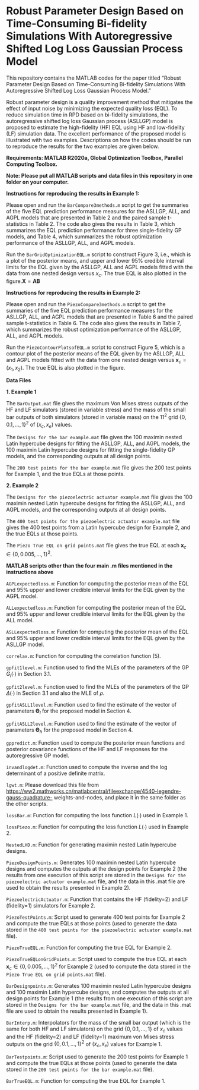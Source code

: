 # Robust Parameter Design Based on Time-Consuming Bi-fidelity Simulations With Autoregressive Shifted Log Loss Gaussian Process Model

This repository contains the MATLAB codes for the paper titled “Robust Parameter Design Based on Time-Consuming Bi-fidelity Simulations With Autoregressive Shifted Log Loss Gaussian Process Model.”

Robust parameter design is a quality improvement method that mitigates the effect of input noise by minimizing the expected quality loss (EQL). To reduce simulation time in RPD based on bi-fidelity simulations, the autoregressive shifted log loss Gaussian process (ASLLGP) model is proposed to estimate the high-fidelity (HF) EQL using HF and low-fidelity (LF) simulation data. The excellent performance of the proposed model is illustrated with two examples. Descriptions on how the codes should be run to reproduce the results for the two examples are given below. 

**Requirements: MATLAB R2020a, Global Optimization Toolbox, Parallel Computing Toolbox.**

**Note: Please put all MATLAB scripts and data files in this repository in one folder on your computer.**

**Instructions for reproducing the results in Example 1:**

Please open and run the `BarCompare3methods.m` script to get the summaries of the five EQL prediction performance measures for the ASLLGP, ALL, and AGPL models that are presented in Table 2 and the paired sample t-statistics in Table 2. The code also gives the results in Table 3, which summarizes the EQL prediction performance for three single-fidelity GP models, and Table 4, which summarizes the robust optimization performance of the ASLLGP, ALL, and AGPL models.

Run the `BarGridOptimizationEQL.m` script to construct Figure 3, i.e., which is a plot of the posterior means, and upper and lower 95% credible interval limits for the EQL given by the ASLLGP, ALL and AGPL models fitted with the data from one nested design versus $x_c$. The true EQL is also plotted in the figure.$\mathbf{X} = \mathbf{A}\mathbf{B}$

**Instructions for reproducing the results in Example 2:**

Please open and run the `PiezoCompare3methods.m` script to get the summaries of the five EQL prediction performance measures for the ASLLGP, ALL, and AGPL models that are presented in Table 6 and the paired sample t-statistics in Table 6. The code also gives the results in Table 7, which summarizes the robust optimization performance of the ASLLGP, ALL, and AGPL models.

Run the `PiezoContourPlotsofEQL.m` script to construct Figure 5, which is a contour plot of the posterior means of the EQL given by the ASLLGP, ALL and AGPL models fitted with the data from one nested design versus $\mathbf{x}_c=(x_1,x_2)$. The true EQL is also plotted in the figure.

**Data Files**

**1.	Example 1**

The `BarOutput.mat` file gives the maximum Von Mises stress outputs of the HF and LF simulators (stored in variable stress) and the mass of the small bar outputs of both simulators (stored in variable mass) on the $`{11}^2`$ grid $`{\{0,0.1,…,1}\}^2`$ of $`(x_c,x_e)`$ values.

The `Designs for the bar example.mat` file gives the 100 maximin nested Latin hypercube designs for fitting the ASLLGP, ALL, and AGPL models, the 100 maximin Latin hypercube designs for fitting the single-fidelity GP models, and the corresponding outputs at all design points.

The `200 test points for the bar example.mat` file  gives the 200 test points for Example 1, and the true EQLs at those points.

**2.	Example 2**

The `Designs for the piezoelectric actuator example.mat` file gives the 100 maximin nested Latin hypercube designs for fitting the ASLLGP, ALL, and AGPL models, and the corresponding outputs at all design points.

The `400 test points for the piezoelectric actuator example.mat` file gives the 400 test points from a Latin hypercube design for Example 2, and the true EQLs at those points.

The `Piezo True EQL on grid points.mat` file gives the true EQL at each $`\mathbf{x}_c\in{\{0,0.005,…,1}\}^2`$.

**MATLAB scripts other than the four main .m files mentioned in the instructions above**

`AGPLexpectedloss.m`: Function for computing the posterior mean of the EQL and 95% upper and lower credible interval limits for the EQL given by the AGPL model.

`ALLexpectedloss.m`: Function for computing the posterior mean of the EQL and 95% upper and lower credible interval limits for the EQL given by the ALL model.

`ASLLexpectedloss.m`: Function for computing the posterior mean of the EQL and 95% upper and lower credible interval limits for the EQL given by the ASLLGP model.

`correlax.m`: Function for computing the correlation function (5).

`gpfit1level.m`: Function used to find the MLEs of the parameters of the GP $`G_l (∙)`$ in Section 3.1.

`gpfit2level.m`: Function used to find the MLEs of the parameters of the GP $`\Delta(∙)`$ in Section 3.1 and also the MLE of $`\rho`$.

`gpfitASLL1level.m`: Function used to find the estimate of the vector of parameters $`\mathbf{\Theta}_l`$ for the proposed model in Section 4.

`gpfitASLL2level.m`: Function used to find the estimate of the vector of parameters $`\mathbf{\Theta}_h`$ for the proposed model in Section 4.

`gppredict.m`: Function used to compute the posterior mean functions and posterior covariance functions of the HF and LF responses for the autoregressive GP model.  
  
`invandlogdet.m`: Function used to compute the inverse and the log determinant of a positive definite matrix.

`lgwt.m`:	Please	download	this	file	from https://ww2.mathworks.cn/matlabcentral/fileexchange/4540-legendre-gauss-quadrature- weights-and-nodes, and place it in the same folder as the other scripts.

`lossBar.m`: Function for computing the loss function  $`L (∙)`$ used in Example 1.

`lossPiezo.m`: Function for computing the loss function $`L (∙)`$ used in Example 2.

`NestedLHD.m`: Function for generating maximin nested Latin hypercube designs.

`PiezoDesignPoints.m`: Generates 100 maximin nested Latin hypercube designs and computes the outputs at the design points for Example 2 (the results from one execution of this script are stored in the `Designs for the piezoelectric actuator example.mat` file, and the data in this .mat file are used to obtain the results presented in Example 2).

`PiezoelectricActuator.m`: Function that contains the HF (fidelity=2) and LF (fidelity=1) simulators for Example 2.

`PiezoTestPoints.m`: Script used to generate 400 test points for Example 2 and compute the true EQLs at those points (used to generate the data stored in the `400 test points for the piezoelectric actuator example.mat` file).

`PiezoTrueEQL.m`: Function for computing the true EQL for Example 2.

`PiezoTrueEQLonGridPoints.m`: Script used to compute the true EQL at each $`\mathbf{x}_c\in{\{0,0.005,…,1}\}^2`$ for Example 2 (used to compute the data stored in the `Piezo True EQL on grid points.mat` file).

`BarDesignpoints.m`: Generates 100 maximin nested Latin hypercube designs and 100 maximin Latin hypercube designs, and computes the outputs at all design points for Example 1 (the results from one execution of this script are stored in the `Designs for the bar example.mat` file, and the data in this .mat file are used to obtain the results presented in Example 1).

`BarInterp.m`:  Interpolators for the mass of the small bar output (which is the same for both HF and LF simulators) on the grid $`{\{0,0.1,…,1}\}`$ of $`x_c`$ values and the HF (fidelity=2) and LF (fidelity=1) maximum von Mises stress outputs on the grid $`{\{0,0.1,…,1}\}^2`$ of $`(x_c,x_e)`$ values for Example 1.

`BarTestpoints.m`: Script used to generate the 200 test points for Example 1 and compute the true EQLs at those points (used to generate the data stored in the `200 test points for the bar example.mat` file).

`BarTrueEQL.m`: Function for computing the true EQL for Example 1.
